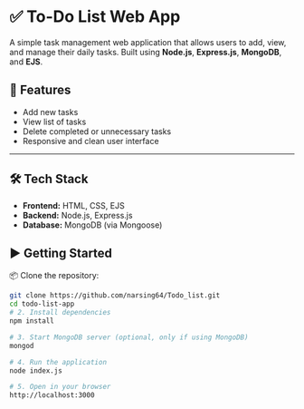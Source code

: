 # ✅ To-Do List Web App

A simple task management web application that allows users to add, view, and manage their daily tasks. Built using **Node.js**, **Express.js**, **MongoDB**, and **EJS**.

## 🚀 Features

- Add new tasks  
- View list of tasks  
- Delete completed or unnecessary tasks  
- Responsive and clean user interface  

---

## 🛠️ Tech Stack

- **Frontend:** HTML, CSS, EJS  
- **Backend:** Node.js, Express.js  
- **Database:** MongoDB (via Mongoose)  


## ▶️ Getting Started

📦 Clone the repository:

```bash
git clone https://github.com/narsing64/Todo_list.git
cd todo-list-app
# 2. Install dependencies
npm install

# 3. Start MongoDB server (optional, only if using MongoDB)
mongod

# 4. Run the application
node index.js

# 5. Open in your browser
http://localhost:3000
```

